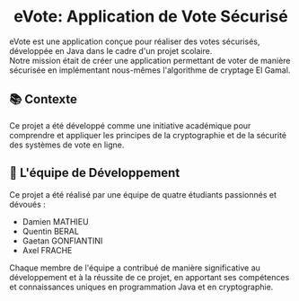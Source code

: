 <h1 align="center">
eVote: Application de Vote Sécurisé
</h1>

eVote est une application conçue pour réaliser des votes sécurisés, développée en Java dans le cadre d'un projet scolaire. 
<br> Notre mission était de créer une application permettant de voter de manière sécurisée en implémentant nous-mêmes l'algorithme de cryptage El Gamal.

📚 Contexte
---
Ce projet a été développé comme une initiative académique pour comprendre et appliquer les principes de la cryptographie et de la sécurité des systèmes de vote en ligne.

👥 L'équipe de Développement
---
Ce projet a été réalisé par une équipe de quatre étudiants passionnés et dévoués :

* Damien MATHIEU
* Quentin BERAL
* Gaetan GONFIANTINI
* Axel FRACHE


Chaque membre de l'équipe a contribué de manière significative au développement et à la réussite de ce projet, en apportant ses compétences et connaissances uniques en programmation Java et en cryptographie.